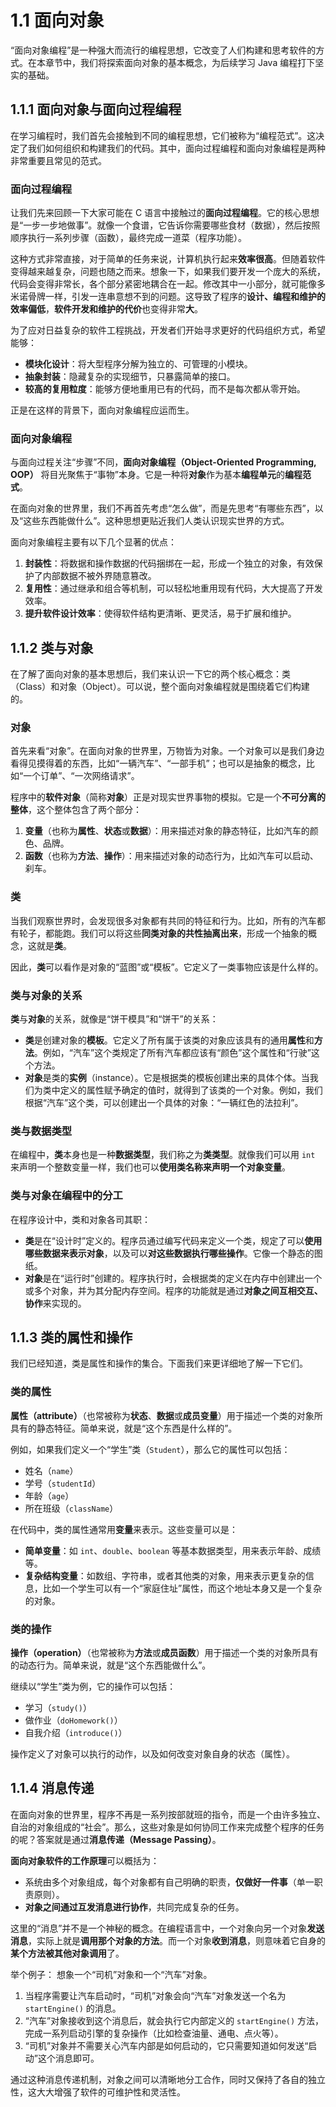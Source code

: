 # 1.1 面向对象

“面向对象编程”是一种强大而流行的编程思想，它改变了人们构建和思考软件的方式。在本章节中，我们将探索面向对象的基本概念，为后续学习 Java 编程打下坚实的基础。

## 1.1.1 面向对象与面向过程编程

在学习编程时，我们首先会接触到不同的编程思想，它们被称为“编程范式”。这决定了我们如何组织和构建我们的代码。其中，面向过程编程和面向对象编程是两种非常重要且常见的范式。

### 面向过程编程

让我们先来回顾一下大家可能在 C 语言中接触过的**面向过程编程**。它的核心思想是“一步一步地做事”。就像一个食谱，它告诉你需要哪些食材（数据），然后按照顺序执行一系列步骤（函数），最终完成一道菜（程序功能）。

这种方式非常直接，对于简单的任务来说，计算机执行起来**效率很高**。但随着软件变得越来越复杂，问题也随之而来。想象一下，如果我们要开发一个庞大的系统，代码会变得非常长，各个部分紧密地耦合在一起。修改其中一小部分，就可能像多米诺骨牌一样，引发一连串意想不到的问题。这导致了程序的**设计、编程和维护的效率偏低**，**软件开发和维护的代价**也变得非常**大**。

为了应对日益复杂的软件工程挑战，开发者们开始寻求更好的代码组织方式，希望能够：

- **模块化设计**：将大型程序分解为独立的、可管理的小模块。
- **抽象封装**：隐藏复杂的实现细节，只暴露简单的接口。
- **较高的复用粒度**：能够方便地重用已有的代码，而不是每次都从零开始。

正是在这样的背景下，面向对象编程应运而生。

### 面向对象编程

与面向过程关注“步骤”不同，**面向对象编程（Object-Oriented Programming, OOP）** 将目光聚焦于“事物”本身。它是一种将**对象**作为基本**编程单元**的**编程范式**。

在面向对象的世界里，我们不再首先考虑“怎么做”，而是先思考“有哪些东西”，以及“这些东西能做什么”。这种思想更贴近我们人类认识现实世界的方式。

面向对象编程主要有以下几个显著的优点：

1.  **封装性**：将数据和操作数据的代码捆绑在一起，形成一个独立的对象，有效保护了内部数据不被外界随意篡改。
2.  **复用性**：通过继承和组合等机制，可以轻松地重用现有代码，大大提高了开发效率。
3.  **提升软件设计效率**：使得软件结构更清晰、更灵活，易于扩展和维护。

## 1.1.2 类与对象

在了解了面向对象的基本思想后，我们来认识一下它的两个核心概念：类（Class）和对象（Object）。可以说，整个面向对象编程就是围绕着它们构建的。

### 对象

首先来看“对象”。在面向对象的世界里，万物皆为对象。一个对象可以是我们身边看得见摸得着的东西，比如“一辆汽车”、“一部手机”；也可以是抽象的概念，比如“一个订单”、“一次网络请求”。

程序中的**软件对象**（简称**对象**）正是对现实世界事物的模拟。它是一个**不可分离的整体**，这个整体包含了两个部分：

1.  **变量**（也称为**属性**、**状态**或**数据**）：用来描述对象的静态特征，比如汽车的颜色、品牌。
2.  **函数**（也称为**方法**、**操作**）：用来描述对象的动态行为，比如汽车可以启动、刹车。

### 类

当我们观察世界时，会发现很多对象都有共同的特征和行为。比如，所有的汽车都有轮子，都能跑。我们可以将这些**同类对象的共性抽离出来**，形成一个抽象的概念，这就是**类**。

因此，**类**可以看作是对象的“蓝图”或“模板”。它定义了一类事物应该是什么样的。

### 类与对象的关系

**类**与**对象**的关系，就像是“饼干模具”和“饼干”的关系：

- **类**是创建对象的**模板**。它定义了所有属于该类的对象应该具有的通用**属性**和**方法**。例如，“汽车”这个类规定了所有汽车都应该有“颜色”这个属性和“行驶”这个方法。
- **对象**是类的**实例**（instance）。它是根据类的模板创建出来的具体个体。当我们为类中定义的属性赋予确定的值时，就得到了该类的一个对象。例如，我们根据“汽车”这个类，可以创建出一个具体的对象：“一辆红色的法拉利”。

### 类与数据类型

在编程中，**类**本身也是一种**数据类型**，我们称之为**类类型**。就像我们可以用 `int` 来声明一个整数变量一样，我们也可以**使用类名称来声明一个对象变量**。

### 类与对象在编程中的分工

在程序设计中，类和对象各司其职：

- **类**是在“设计时”定义的。程序员通过编写代码来定义一个类，规定了可以**使用哪些数据来表示对象**，以及可以**对这些数据执行哪些操作**。它像一个静态的图纸。
- **对象**是在“运行时”创建的。程序执行时，会根据类的定义在内存中创建出一个或多个对象，并为其分配内存空间。程序的功能就是通过**对象之间互相交互、协作**来实现的。

## 1.1.3 类的属性和操作

我们已经知道，类是属性和操作的集合。下面我们来更详细地了解一下它们。

### 类的属性

**属性（attribute）**（也常被称为**状态**、**数据**或**成员变量**）用于描述一个类的对象所具有的静态特征。简单来说，就是“这个东西是什么样的”。

例如，如果我们定义一个“学生”类（`Student`），那么它的属性可以包括：

- 姓名（`name`）
- 学号（`studentId`）
- 年龄（`age`）
- 所在班级（`className`）

在代码中，类的属性通常用**变量**来表示。这些变量可以是：

- **简单变量**：如 `int`、`double`、`boolean` 等基本数据类型，用来表示年龄、成绩等。
- **复杂结构变量**：如数组、字符串，或者其他类的对象，用来表示更复杂的信息，比如一个学生可以有一个“家庭住址”属性，而这个地址本身又是一个复杂的对象。

### 类的操作

**操作（operation）**（也常被称为**方法**或**成员函数**）用于描述一个类的对象所具有的动态行为。简单来说，就是“这个东西能做什么”。

继续以“学生”类为例，它的操作可以包括：

- 学习（`study()`）
- 做作业（`doHomework()`）
- 自我介绍（`introduce()`）

操作定义了对象可以执行的动作，以及如何改变对象自身的状态（属性）。

## 1.1.4 消息传递

在面向对象的世界里，程序不再是一系列按部就班的指令，而是一个由许多独立、自治的对象组成的“社会”。那么，这些对象是如何协同工作来完成整个程序的任务的呢？答案就是通过**消息传递（Message Passing）**。

**面向对象软件的工作原理**可以概括为：

- 系统由多个对象组成，每个对象都有自己明确的职责，**仅做好一件事**（单一职责原则）。
- **对象之间通过互发消息进行协作**，共同完成复杂的任务。

这里的“消息”并不是一个神秘的概念。在编程语言中，一个对象向另一个对象**发送消息**，实际上就是**调用那个对象的方法**。而一个对象**收到消息**，则意味着它自身的**某个方法被其他对象调用**了。

举个例子：
想象一个“司机”对象和一个“汽车”对象。

1.  当程序需要让汽车启动时，“司机”对象会向“汽车”对象发送一个名为 `startEngine()` 的消息。
2.  “汽车”对象接收到这个消息后，就会执行它内部定义的 `startEngine()` 方法，完成一系列启动引擎的复杂操作（比如检查油量、通电、点火等）。
3.  “司机”对象并不需要关心汽车内部是如何启动的，它只需要知道如何发送“启动”这个消息即可。

通过这种消息传递机制，对象之间可以清晰地分工合作，同时又保持了各自的独立性，这大大增强了软件的可维护性和灵活性。
